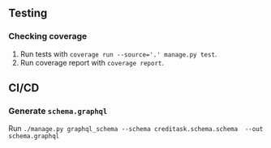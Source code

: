 ## Testing
### Checking coverage

1. Run tests with `coverage run --source='.' manage.py test`.
2. Run coverage report with `coverage report`.

## CI/CD
### Generate `schema.graphql`

Run `./manage.py graphql_schema --schema creditask.schema.schema  --out schema.graphql`
